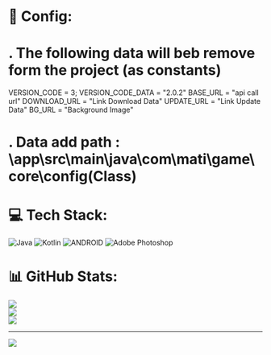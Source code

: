 # 💫 Config:

# . The following data will beb remove form the project (as constants)
VERSION_CODE = 3;
VERSION_CODE_DATA = "2.0.2"
BASE_URL = "api call url"
DOWNLOAD_URL = "Link Download Data"
UPDATE_URL = "Link Update Data" 
BG_URL = "Background Image"

# . Data add path : \app\src\main\java\com\mati\game\core\config(Class)

# 💻 Tech Stack:
![Java](https://img.shields.io/badge/java-%23ED8B00.svg?style=for-the-badge&logo=java&logoColor=white) ![Kotlin](https://img.shields.io/badge/kotlin-%230095D5.svg?style=for-the-badge&logo=kotlin&logoColor=white) ![ANDROID](https://img.shields.io/badge/android-%2320232a.svg?style=for-the-badge&logo=android&logoColor=%a4c639) ![Adobe Photoshop](https://img.shields.io/badge/adobephotoshop-%2331A8FF.svg?style=for-the-badge&logo=adobephotoshop&logoColor=white)
# 📊 GitHub Stats:
![](https://github-readme-stats.vercel.app/api?username=mr-mati&theme=dark&hide_border=false&include_all_commits=true&count_private=true)<br/>
![](https://github-readme-streak-stats.herokuapp.com/?user=mr-mati&theme=dark&hide_border=false)<br/>
![](https://github-readme-stats.vercel.app/api/top-langs/?username=mr-mati&theme=dark&hide_border=false&include_all_commits=true&count_private=true&layout=compact)

---
[![](https://visitcount.itsvg.in/api?id=mr-mati&icon=0&color=12)](https://visitcount.itsvg.in)
